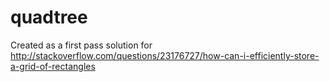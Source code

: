 quadtree
========

Created as a first pass solution for http://stackoverflow.com/questions/23176727/how-can-i-efficiently-store-a-grid-of-rectangles

